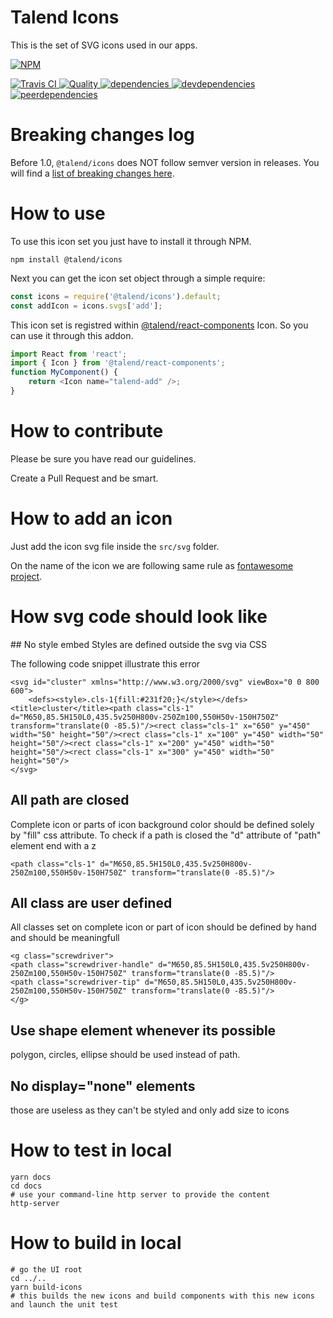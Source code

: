 # Talend Icons

This is the set of SVG icons used in our apps.

[![NPM][npm-icon] ][npm-url]

[![Travis CI][travis-ci-image] ][travis-ci-url]
[![Quality][quality-badge] ][quality-url]
[![dependencies][dependencies-image] ][dependencies-url]
[![devdependencies][devdependencies-image] ][devdependencies-url]
[![peerdependencies][peerdependencies-image] ][peerdependencies-url]

[npm-icon]: https://nodei.co/npm/talend-icons.svg?downloads=true
[npm-url]: https://npmjs.org/package/@talend/icons
[travis-ci-image]: https://travis-ci.org/Talend/icons.svg?branch=master
[travis-ci-url]: https://travis-ci.org/Talend/icons
[dependencies-image]: https://david-dm.org/Talend/icons.svg
[dependencies-url]: https://david-dm.org/Talend/icons
[devdependencies-image]: https://david-dm.org/Talend/icons/dev-status.svg
[devdependencies-url]: https://david-dm.org/Talend/icons#info=devDependencies
[peerdependencies-image]: https://david-dm.org/Talend/icons/peer-status.svg
[peerdependencies-url]: https://david-dm.org/Talend/icons?type=peer
[quality-badge]: http://npm.packagequality.com/shield/talend-icons.svg
[quality-url]: http://packagequality.com/#?package=talend-icons

# Breaking changes log

Before 1.0, `@talend/icons` does NOT follow semver version in releases.
You will find a [list of breaking changes here](https://github.com/Talend/ui/wiki/BREAKING-CHANGE).

# How to use

To use this icon set you just have to install it through NPM.

```shell
npm install @talend/icons
```

Next you can get the icon set object through a simple require:

```javascript
const icons = require('@talend/icons').default;
const addIcon = icons.svgs['add'];
```

This icon set is registred within [@talend/react-components](https://github.com/Talend/ui/tree/master/packages/components) Icon. So you can use it through this addon.

```javascript
import React from 'react';
import { Icon } from '@talend/react-components';
function MyComponent() {
	return <Icon name="talend-add" />;
}
```

# How to contribute

Please be sure you have read our guidelines.

Create a Pull Request and be smart.

# How to add an icon

Just add the icon svg file inside the `src/svg` folder.

On the name of the icon we are following same rule as [fontawesome project](http://fontawesome.io/icons/).

# How svg code should look like

## No style embed
Styles are defined outside the svg via CSS

The following code snippet illustrate this error

```
<svg id="cluster" xmlns="http://www.w3.org/2000/svg" viewBox="0 0 800 600">
	<defs><style>.cls-1{fill:#231f20;}</style></defs><title>cluster</title><path class="cls-1" d="M650,85.5H150L0,435.5v250H800v-250Zm100,550H50v-150H750Z" transform="translate(0 -85.5)"/><rect class="cls-1" x="650" y="450" width="50" height="50"/><rect class="cls-1" x="100" y="450" width="50" height="50"/><rect class="cls-1" x="200" y="450" width="50" height="50"/><rect class="cls-1" x="300" y="450" width="50" height="50"/>
</svg>
```

## All path are closed

Complete icon or parts of icon background color should be defined solely by "fill" css attribute.
To check if a path is closed the "d" attribute of "path" element end with a z

```
<path class="cls-1" d="M650,85.5H150L0,435.5v250H800v-250Zm100,550H50v-150H750Z" transform="translate(0 -85.5)"/>
```

## All class are user defined

All classes set on complete icon or part of icon should be defined by hand and should be meaningfull

```
<g class="screwdriver">
<path class="screwdriver-handle" d="M650,85.5H150L0,435.5v250H800v-250Zm100,550H50v-150H750Z" transform="translate(0 -85.5)"/>
<path class="screwdriver-tip" d="M650,85.5H150L0,435.5v250H800v-250Zm100,550H50v-150H750Z" transform="translate(0 -85.5)"/>
</g>
```

## Use shape element whenever its possible

polygon, circles, ellipse should be used instead of path.

## No display="none" elements

those are useless as they can't be styled and only add size to icons

# How to test in local

```
yarn docs
cd docs
# use your command-line http server to provide the content
http-server
```

# How to build in local

```
# go the UI root
cd ../..
yarn build-icons
# this builds the new icons and build components with this new icons and launch the unit test
```

